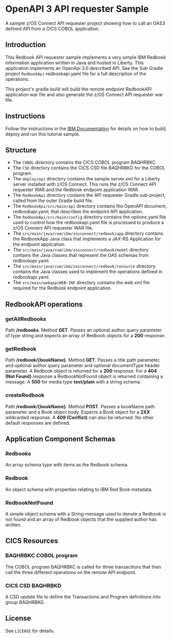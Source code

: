 # OpenAPI 3 API requester Sample
A sample z/OS Connect API requester project showing how to call an OAS3 defined API from a CICS COBOL application.

## Introduction
This Redbook API requester sample implements a very simple IBM Redbook information application written in Java and hosted in Liberty. This application implements an OpenApi 3.0 described API. See the Sub Gradle project `RedbookApi` redbookapi.yaml file for a full description of the operations.

This project's gradle build will build the remote endpoint RedbookAPI application war file and also generate the z/OS Connect API requester war file.

## Instructions
Follow the instructions in the [IBM Documentation](https://www.ibm.com/docs/en/zos-connect/zos-connect/3.0?topic=gst-creating-cics-cobol-zos-connect-api-requester-application) for details on how to build, deploy and run this tutorial sample.

## Structure
* The `COBOL`	directory contains the CICS COBOL program BAQHRBKC.
* The `CSD` directory contains the CICS CSD file BAQHRBKD for the COBOL program.
* The `deploy/api` directory contains	the sample server.xml for a Liberty server installed with z/OS Connect. This runs the z/OS Connect API requester WAR and the Redbook endpoint application WAR.
* The `RedbookApi` directory contains the API requester Gradle sub-project, called from the outer Gradle build file.
* The `RedbookApi/src/main/api` directory contains the OpenAPI document, redbookapi.yaml, that describes the endpoint API application.
* The `RedbookApi/src/main/config` directory contains	the options.yaml file used to control how the redbookapi.yaml file is processed to produce a z/OS Connect API requester WAR file.
* The `src/main/java/com/ibm/zosconnect/redbook/app` directory contains the RedbookApp Java class that implements a JAX-RS Application for the endpoint application.
* The `src/main/java/com/ibm/zosconnect/redbook/model` directory contains the Java classes that represent the OAS schemas from redbookapi.yaml.
* The `src/main/java/com/ibm/zosconnect/redbook/resource` directory contains the Java classes used to implement the operations defined in redbookapi.yaml.
* The `src/main/webapp/WEB-INF` directory contains the web.xml file required for the Redbook endpoint application.

## RedbookAPI operations
### getAllRedbooks
Path **/redbooks**. Method **GET**. Passes an optional author query parameter of type string and expects an array of Redbook objects for a **200** response.

### getRedbook
Path **/redbook/{bookName}**. Method **GET**. Passes a title path parameter, and optional author query parameter and optional documentType header parameter. A Redbook object is returned for a **200** response. For a **404 (Not Found)** response a RedbookNotFound object is returned containing a message. A **500** for media type **text/plain** with a string schema.

### createRedbook
Path **/redbook/{bookName}**. Method **POST**. Passes a bookName path parameter and a Book object body. Expects a Book object for a **2XX** wildcarded response. A **409 (Conflict)** can also be returned. No other default responses are defined.

## Application Component Schemas
### Redbooks
An array schema type with items as the Redbook schema.

### Redbook
An object schema with properties relating to IBM Red Book metadata.

### RedbookNotFound
A simple object schema with a String message used to denote a Redbook is not found and an array of Redbook objects that the supplied author has written.

## CICS Resources
### BAQHRBKC COBOL program
The COBOL program BAQHRBKC is called for three transactions that then call the three different operations on the remote API endpoint.

### CICS CSD BAQHRBKD
A CSD update file to define the Transactions and Program definitions into group BAQHRBKG.

## License
See `LICENSE` for details.